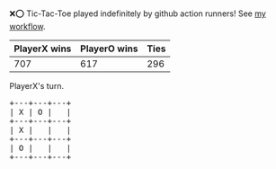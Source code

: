 :x::o: Tic-Tac-Toe played indefinitely by github action runners! See [my workflow](.github/workflows/play.yaml).

|PlayerX wins|PlayerO wins|Ties|
|-|-|-|
|707|617|296|

PlayerX's turn.

<pre>
+---+---+---+
| X | O |   |
+---+---+---+
| X |   |   |
+---+---+---+
| O |   |   |
+---+---+---+
</pre>